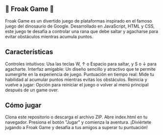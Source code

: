 ## 🐸 Froak Game 🐸
Froak Game es un divertido juego de plataformas inspirado en el famoso juego del dinosaurio de Google. Desarrollado en JavaScript, HTML y CSS, este juego te desafía a controlar una rana que debe saltar y agacharse para evitar obstáculos mientras acumula puntos.

## Características

Controles intuitivos: Usa las teclas W, ↑ o Espacio para saltar, y S o ↓ para agacharte.
Interfaz amigable: Un diseño sencillo y atractivo que te permite sumergirte en la experiencia de juego.
Puntuación en tiempo real: Mide tu habilidad al acumular puntos mientras evitas los obstáculos.
Reinicia y vuelve a jugar: Opción para reiniciar el juego o volver al menú principal después de un game over.

## Cómo jugar
Clona este repositorio o descarga el archivo ZIP.
Abre index.html en tu navegador.
Presiona el botón "Jugar" y comienza la aventura.
¡Diviértete jugando a Froak Game y desafía a tus amigos a superar tu puntuación!
